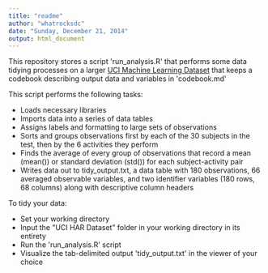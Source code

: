 ```yaml
---
title: "readme"
author: "whatrocksdc"
date: "Sunday, December 21, 2014"
output: html_document
---
```


This repository stores a script 'run_analysis.R' that performs some data tidying processes on a larger [UCI Machine Learning Dataset](http://archive.ics.uci.edu/ml/datasets/Human+Activity+Recognition+Using+Smartphones) that keeps a codebook describing output data and variables in 'codebook.md'

This script performs the following tasks:

* Loads necessary libraries
* Imports data into a series of data tables
* Assigns labels and formatting to large sets of observations
* Sorts and groups observations first by each of the 30 subjects in the test, then by the 6 activities they perform
* Finds the average of every group of observations that record a mean (mean()) or standard deviation (std()) for each subject-activity pair
* Writes data out to tidy_output.txt, a data table with 180 observations, 66 averaged observable variables, and two identifier variables (180 rows, 68 columns) along with descriptive column headers

To tidy your data:

* Set your working directory
* Input the "UCI HAR Dataset" folder in your working directory in its entirety
* Run the 'run_analysis.R' script
* Visualize the tab-delimited output 'tidy_output.txt' in the viewer of your choice